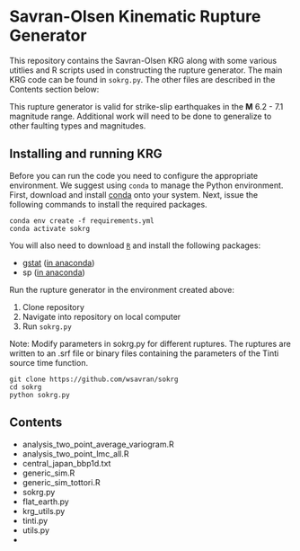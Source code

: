 # Savran-Olsen Kinematic Rupture Generator

This repository contains the Savran-Olsen KRG along with some various utitlies and R scripts used in constructing the rupture
generator. The main KRG code can be found in `sokrg.py`. The other files are described in the Contents section below:

This rupture generator is valid for strike-slip earthquakes in the **M** 6.2 - 7.1 magnitude range. Additional work will need to
be done to generalize to other faulting types and magnitudes. 

## Installing and running KRG

Before you can run the code you need to configure the appropriate environment. We suggest using `conda` to manage the Python
environment. First, download and install [conda](https://docs.conda.io/projects/conda/en/latest/) onto your system. Next, issue
the following commands to install the required packages.
```
conda env create -f requirements.yml
conda activate sokrg
```
You will also need to download [`R`](https://mirrors.nics.utk.edu/cran/) and install the following packages:
- [gstat](https://cran.r-project.org/web/packages/gstat/index.html) ([in anaconda](https://anaconda.org/conda-forge/r-gstat))
- sp ([in anaconda](https://anaconda.org/r/r-sp))

Run the rupture generator in the environment created above:

1. Clone repository
2. Navigate into repository on local computer
3. Run `sokrg.py`

Note: Modify parameters in sokrg.py for different ruptures. The ruptures are written to an .srf file or binary files containing
the parameters of the Tinti source time function.

```
git clone https://github.com/wsavran/sokrg
cd sokrg
python sokrg.py
```

## Contents

- analysis_two_point_average_variogram.R
- analysis_two_point_lmc_all.R
- central_japan_bbp1d.txt
- generic_sim.R
- generic_sim_tottori.R
- sokrg.py
- flat_earth.py
- krg_utils.py
- tinti.py
- utils.py
- 



